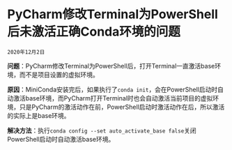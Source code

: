# PyCharm修改Terminal为PowerShell后未激活正确Conda环境的问题

`2020年12月2日`

**问题**：PyCharm修改Terminal为PowerShell后，打开Terminal一直激活base环境，而不是项目设置的虚拟环境。  

**原因**：MiniConda安装完后，如果执行了`conda init`，会在PowerShell启动时自动激活base环境，而PyCharm打开Terminal时也会自动激活当前项目的虚拟环境，只是PyCharm的激活动作在前，PowerShell启动时激活动作在后，所以激活的实际上是base环境。

**解决方法**：执行`conda config --set auto_activate_base false`关闭PowerShell启动时自动激活base环境。